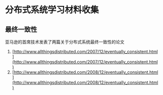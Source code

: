 # 分布式系统学习材料收集

## 最终一致性
亚马逊的首席技术发表了两篇关于分布式系统最终一致性的论文

1. [http://www.allthingsdistributed.com/2007/12/eventually_consistent.html](http://www.allthingsdistributed.com/2007/12/eventually_consistent.html)
2. [http://www.allthingsdistributed.com/2008/12/eventually_consistent.html](http://www.allthingsdistributed.com/2008/12/eventually_consistent.html)
